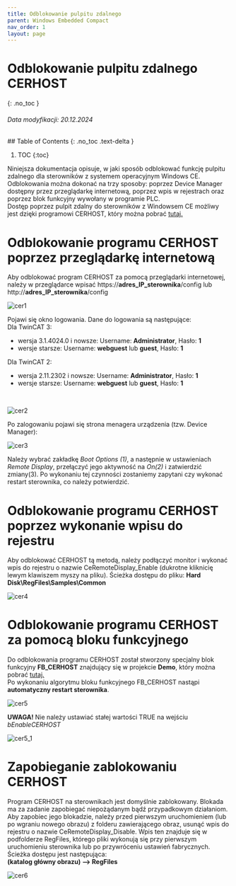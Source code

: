 ```yaml
---
title: Odblokowanie pulpitu zdalnego 
parent: Windows Embedded Compact
nav_order: 1
layout: page
---
```



# Odblokowanie pulpitu zdalnego CERHOST 
{: .no_toc }
<h6> Data modyfikacji: 20.12.2024 </h6>
## Table of Contents
{: .no_toc .text-delta }

1. TOC
{:toc}

Niniejsza dokumentacja opisuje, w jaki sposób odblokować funkcję pulpitu zdalnego dla sterowników z systemem operacyjnym Windows CE. Odblokowania można dokonać na trzy sposoby: poprzez Device Manager dostępny przez przeglądarkę internetową, poprzez wpis w rejestrach oraz poprzez blok funkcyjny wywołany w programie PLC.
<br>
Dostęp poprzez pulpit zdalny do sterowników z Windowsem CE możliwy jest dzięki programowi CERHOST, który można pobrać [tutaj.](https://infosys.beckhoff.com/content/1033/cx51x0_hw/Resources/5047075211.zip)

# Odblokowanie programu CERHOST poprzez przeglądarkę internetową 
Aby odblokować program CERHOST za pomocą przeglądarki internetowej, należy w przeglądarce wpisać https://**adres_IP_sterownika**/config lub http://**adres_IP_sterownika**/config

![cer1](https://ba-pl.github.io/wiki/assets/images/cer1.png "cer1")

Pojawi się okno logowania. Dane do logowania są następujące:
<br>
Dla TwinCAT 3:
- wersja 3.1.4024.0 i nowsze: Username: **Administrator**, Hasło: **1**
- wersje starsze: Username: **webguest** lub **guest**, Hasło: **1**

Dla TwinCAT 2:
- wersja 2.11.2302 i nowsze: Username: **Administrator**, Hasło: **1**
- wersje starsze: Username: **webguest** lub **guest**, Hasło: **1**
<br>

![cer2](https://ba-pl.github.io/wiki/assets/images/cer2.png "cer2")

Po zalogowaniu pojawi się strona menagera urządzenia (tzw. Device Manager):

![cer3](https://ba-pl.github.io/wiki/assets/images/cer3.png "cer3")

Należy wybrać zakładkę *Boot Options (1)*, a następnie w ustawieniach *Remote Display*, przełączyć jego aktywność na *On(2)* i zatwierdzić zmiany(3). Po wykonaniu tej czynności zostaniemy zapytani czy wykonać restart sterownika, co należy potwierdzić.
# Odblokowanie programu CERHOST poprzez wykonanie wpisu do rejestru
Aby odblokować CERHOST tą metodą, należy podłączyć monitor i wykonać wpis do rejestru o nazwie CeRemoteDisplay_Enable (dukrotne kliknicię lewym klawiszem myszy na pliku). Ścieżka dostępu do pliku: **Hard Disk\RegFiles\Samples\Common** 

![cer4](https://ba-pl.github.io/wiki/assets/images/cer4.png "cer4")
# Odblokowanie programu CERHOST za pomocą bloku funkcyjnego
Do odblokowania programu CERHOST został stworzony specjalny blok funkcyjny **FB_CERHOST** znajdujący się w projekcie **Demo**, który można pobrać [tutaj.](https://github.com/BA-PL/Demo/archive/refs/heads/main.zip)
<br>
Po wykonaniu algorytmu bloku funkcyjnego FB_CERHOST nastąpi **automatyczny restart sterownika**.

![cer5](https://ba-pl.github.io/wiki/assets/images/cer5.png "cer5")

**UWAGA!** Nie należy ustawiać stałej wartości TRUE na wejściu *bEnableCERHOST*

![cer5_1](https://ba-pl.github.io/wiki/assets/images/cer5_1.png "cer5_1")

# Zapobieganie zablokowaniu CERHOST
Program CERHOST na sterownikach jest domyślnie zablokowany. Blokada ma za zadanie zapobiegać niepożądanym bądź przypadkowym działaniom. Aby zapobiec jego blokadzie, należy przed pierwszym uruchomieniem (lub po wgraniu nowego obrazu) z folderu zawierającego obraz, usunąć wpis do rejestru o nazwie CeRemoteDisplay_Disable. Wpis ten znajduje się w podfolderze RegFiles, którego pliki wykonują się przy pierwszym uruchomieniu sterownika lub po przywróceniu ustawień fabrycznych. Ścieżka dostępu jest następująca:
<br>
**(katalog główny obrazu) --> RegFiles**

![cer6](https://ba-pl.github.io/wiki/assets/images/cer6.png "cer6")
